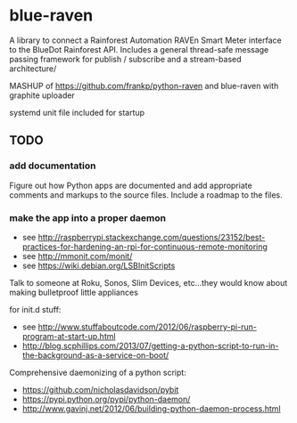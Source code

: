 # blue-raven

A library to connect a Rainforest Automation RAVEn Smart Meter
interface to the BlueDot Rainforest API.  Includes a general
thread-safe message passing framework for publish / subscribe and a
stream-based architecture/

MASHUP of https://github.com/frankp/python-raven and blue-raven with
graphite uploader

systemd unit file included for startup

## TODO

### add documentation

Figure out how Python apps are documented and add appropriate comments
and markups to the source files.  Include a roadmap to the files.

### make the app into a proper daemon

* see http://raspberrypi.stackexchange.com/questions/23152/best-practices-for-hardening-an-rpi-for-continuous-remote-monitoring
* see http://mmonit.com/monit/
* see https://wiki.debian.org/LSBInitScripts

Talk to someone at Roku, Sonos, Slim Devices, etc...they would know
about making bulletproof little appliances

for init.d stuff:

* see http://www.stuffaboutcode.com/2012/06/raspberry-pi-run-program-at-start-up.html
* http://blog.scphillips.com/2013/07/getting-a-python-script-to-run-in-the-background-as-a-service-on-boot/

Comprehensive daemonizing of a python script:
* https://github.com/nicholasdavidson/pybit
* https://pypi.python.org/pypi/python-daemon/
* http://www.gavinj.net/2012/06/building-python-daemon-process.html

